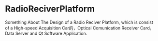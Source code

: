 # RadioReciverPlatform
Something About The Design of a Radio Reciver Platform, which is consist of a  High-speed Acquisition Car的，Optical Comunication Receiver Card，Data Server and Qt Software Application.  
